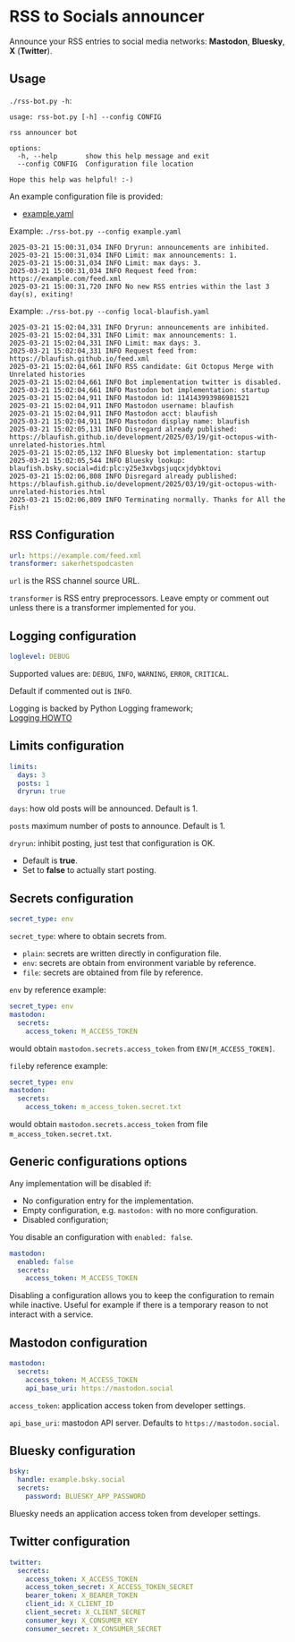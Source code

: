 # RSS to Socials announcer

Announce your RSS entries to social media networks:
**Mastodon**, **Bluesky**, **X** (**Twitter**).

## Usage

`./rss-bot.py -h`:

``` plain
usage: rss-bot.py [-h] --config CONFIG

rss announcer bot

options:
  -h, --help       show this help message and exit
  --config CONFIG  Configuration file location

Hope this help was helpful! :-)
```

An example configuration file is provided:
* [example.yaml](example.yaml)

Example: `./rss-bot.py --config example.yaml`

``` plain
2025-03-21 15:00:31,034 INFO Dryrun: announcements are inhibited.
2025-03-21 15:00:31,034 INFO Limit: max announcements: 1.
2025-03-21 15:00:31,034 INFO Limit: max days: 3.
2025-03-21 15:00:31,034 INFO Request feed from: https://example.com/feed.xml
2025-03-21 15:00:31,720 INFO No new RSS entries within the last 3 day(s), exiting!
```

Example: `./rss-bot.py --config local-blaufish.yaml`

``` plain
2025-03-21 15:02:04,331 INFO Dryrun: announcements are inhibited.
2025-03-21 15:02:04,331 INFO Limit: max announcements: 1.
2025-03-21 15:02:04,331 INFO Limit: max days: 3.
2025-03-21 15:02:04,331 INFO Request feed from: https://blaufish.github.io/feed.xml
2025-03-21 15:02:04,661 INFO RSS candidate: Git Octopus Merge with Unrelated histories
2025-03-21 15:02:04,661 INFO Bot implementation twitter is disabled.
2025-03-21 15:02:04,661 INFO Mastodon bot implementation: startup
2025-03-21 15:02:04,911 INFO Mastodon id: 114143993986981521
2025-03-21 15:02:04,911 INFO Mastodon username: blaufish
2025-03-21 15:02:04,911 INFO Mastodon acct: blaufish
2025-03-21 15:02:04,911 INFO Mastodon display name: blaufish
2025-03-21 15:02:05,131 INFO Disregard already published: https://blaufish.github.io/development/2025/03/19/git-octopus-with-unrelated-histories.html
2025-03-21 15:02:05,132 INFO Bluesky bot implementation: startup
2025-03-21 15:02:05,544 INFO Bluesky lookup: blaufish.bsky.social=did:plc:y25e3xvbgsjuqcxjdybktovi
2025-03-21 15:02:06,808 INFO Disregard already published: https://blaufish.github.io/development/2025/03/19/git-octopus-with-unrelated-histories.html
2025-03-21 15:02:06,809 INFO Terminating normally. Thanks for All the Fish!
```

## RSS Configuration

``` yaml
url: https://example.com/feed.xml
transformer: sakerhetspodcasten
```

`url` is the RSS channel source URL. 

`transformer` is RSS entry preprocessors.
Leave empty or comment out unless there is a transformer implemented for you.

## Logging configuration

``` yaml
loglevel: DEBUG
```

Supported values are:
 `DEBUG`, 
 `INFO`,
 `WARNING`,
 `ERROR`,
 `CRITICAL`.

Default if commented out is `INFO`.

Logging is backed by Python Logging framework; \
[Logging HOWTO](https://docs.python.org/3/howto/logging.html)

## Limits configuration

``` yaml
limits:
  days: 3
  posts: 1
  dryrun: true
```

`days`: how old posts will be announced. Default is 1.

`posts` maximum number of posts to announce. Default is 1.

`dryrun`: inhibit posting, just test that configuration is OK.

* Default is **true**.
* Set to **false** to actually start posting.

## Secrets configuration

``` yaml
secret_type: env
```

`secret_type`: where to obtain secrets from.
 
* `plain`: secrets are written directly in configuration file.
* `env`: secrets are obtain from environment variable by reference.
* `file`: secrets are obtained from file by reference.


`env` by reference example:

``` yaml
secret_type: env
mastodon:
  secrets:
    access_token: M_ACCESS_TOKEN
```

would obtain `mastodon.secrets.access_token` from `ENV[M_ACCESS_TOKEN]`.

`file`by reference example:

``` yaml
secret_type: env
mastodon:
  secrets:
    access_token: m_access_token.secret.txt
```

would obtain `mastodon.secrets.access_token` from file `m_access_token.secret.txt`.

## Generic configurations options

Any implementation will be disabled if:

* No configuration entry for the implementation.
* Empty configuration, e.g. `mastodon:` with no more configuration.
* Disabled configuration;

You disable an configuration with `enabled: false`.

``` yaml
mastodon:
  enabled: false
  secrets:
    access_token: M_ACCESS_TOKEN
```

Disabling a configuration allows you to keep the configuration to
remain while inactive.
Useful for example if there is a temporary reason to not interact
with a service.

## Mastodon configuration

``` yaml
mastodon:
  secrets:
    access_token: M_ACCESS_TOKEN
    api_base_uri: https://mastodon.social
```

`access_token`: application access token from developer settings.

`api_base_uri`: mastodon API server. 
Defaults to `https://mastodon.social`.

## Bluesky configuration

``` yaml
bsky:
  handle: example.bsky.social
  secrets:
    password: BLUESKY_APP_PASSWORD
```

Bluesky needs an application access token from developer settings.

## Twitter configuration

``` yaml
twitter:
  secrets:
    access_token: X_ACCESS_TOKEN
    access_token_secret: X_ACCESS_TOKEN_SECRET
    bearer_token: X_BEARER_TOKEN
    client_id: X_CLIENT_ID
    client_secret: X_CLIENT_SECRET
    consumer_key: X_CONSUMER_KEY
    consumer_secret: X_CONSUMER_SECRET
```
